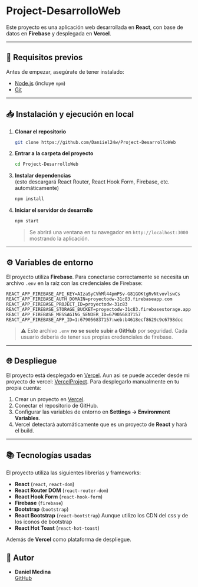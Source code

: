 # Project-DesarrolloWeb

Este proyecto es una aplicación web desarrollada en **React**, con base de datos en **Firebase** y desplegada en **Vercel**.

---

## 🚀 Requisitos previos

Antes de empezar, asegúrate de tener instalado:

- [Node.js](https://nodejs.org/es/download/) (incluye `npm`)
- [Git](https://git-scm.com/)

---

## 📥 Instalación y ejecución en local

1. **Clonar el repositorio**
   ```bash
   git clone https://github.com/Daniiel24w/Project-DesarrolloWeb
   ```

2. **Entrar a la carpeta del proyecto**
   ```bash
   cd Project-DesarrolloWeb
   ```

3. **Instalar dependencias**  
   (esto descargará React Router, React Hook Form, Firebase, etc. automáticamente)
   ```bash
   npm install
   ```

4. **Iniciar el servidor de desarrollo**
   ```bash
   npm start
   ```

   > Se abrirá una ventana en tu navegador en `http://localhost:3000` mostrando la aplicación.

---

## ⚙️ Variables de entorno

El proyecto utiliza **Firebase**. Para conectarse correctamente se necesita un archivo `.env` en la raíz con las credenciales de Firebase:

```
REACT_APP_FIREBASE_API_KEY=AIzaSyCVhMl44pmPSv-G81GOKtgRvNtvovlswCs
REACT_APP_FIREBASE_AUTH_DOMAIN=proyectodw-31c83.firebaseapp.com
REACT_APP_FIREBASE_PROJECT_ID=proyectodw-31c83
REACT_APP_FIREBASE_STORAGE_BUCKET=proyectodw-31c83.firebasestorage.app  
REACT_APP_FIREBASE_MESSAGING_SENDER_ID=679056837157
REACT_APP_FIREBASE_APP_ID=1:679056837157:web:b4618ecf8629c9c6798dcc
```

> ⚠️ Este archivo `.env` **no se suele subir a GitHub** por seguridad. Cada usuario deberia de tener sus propias credenciales de firebase.

---

## 🌐 Despliegue

El proyecto está desplegado en [Vercel](https://vercel.com/).
Aun asi se puede acceder desde mi proyecto de vercel: [VercelProject](https://proyecto-three-navy.vercel.app/).
Para desplegarlo manualmente en tu propia cuenta:

1. Crear un proyecto en [Vercel](https://vercel.com/).
2. Conectar el repositorio de GitHub.
3. Configurar las variables de entorno en **Settings → Environment Variables**.
4. Vercel detectará automáticamente que es un proyecto de **React** y hará el build.

---

## 📚 Tecnologías usadas

El proyecto utiliza las siguientes librerías y frameworks:

- **React** (`react`, `react-dom`)  
- **React Router DOM** (`react-router-dom`)  
- **React Hook Form** (`react-hook-form`)  
- **Firebase** (`firebase`)  
- **Bootstrap** (`bootstrap`)  
- **React Bootstrap** (`react-bootstrap`) Aunque utilizo los CDN del css y de los iconos de bootstrap
- **React Hot Toast** (`react-hot-toast`)  

Además de **Vercel** como plataforma de despliegue.

## 👤 Autor
- **Daniel Medina**  
[GitHub](https://github.com/Daniiel24w)
